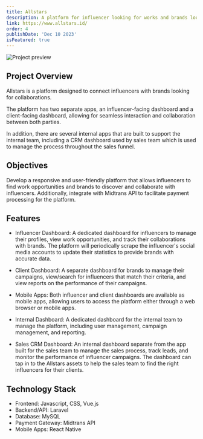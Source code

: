 ```yaml
---
title: Allstars
description: A platform for influencer looking for works and brands looking for influencers.
link: https://www.allstars.id/
order: 4
publishDate: 'Dec 10 2023'
isFeatured: true
---
```


![Project preview](@/content/images/projects/allstars-1.jpg)

## Project Overview

Allstars is a platform designed to connect influencers with brands looking for collaborations.

The platform has two separate apps, an influencer-facing dashboard and a client-facing dashboard, allowing for seamless interaction and collaboration between both parties.

In addition, there are several internal apps that are built to support the internal team, including a CRM dashboard used by sales team which is used to manage the process throughout the sales funnel.

## Objectives

Develop a responsive and user-friendly platform that allows influencers to find work opportunities and brands to discover and collaborate with influencers. Additionally, integrate with Midtrans API to facilitate payment processing for the platform.

## Features

- Influencer Dashboard: A dedicated dashboard for influencers to manage their profiles, view work opportunities, and track their collaborations with brands. The platform will periodically scrape the influencer's social media accounts to update their statistics to provide brands with accurate data.

- Client Dashboard: A separate dashboard for brands to manage their campaigns, view/search for influencers that match their criteria, and view reports on the performance of their campaigns.

- Mobile Apps: Both influencer and client dashboards are available as mobile apps, allowing users to access the platform either through a web browser or mobile apps.

- Internal Dashboard: A dedicated dashboard for the internal team to manage the platform, including user management, campaign management, and reporting.

- Sales CRM Dashboard: An internal dashboard separate from the app built for the sales team to manage the sales process, track leads, and monitor the performance of influencer campaigns. The dashboard can tap in to the Allstars assets to help the sales team to find the right influencers for their clients.

## Technology Stack

- Frontend: Javascript, CSS, Vue.js
- Backend/API: Laravel
- Database: MySQL
- Payment Gateway: Midtrans API
- Mobile Apps: React Native
